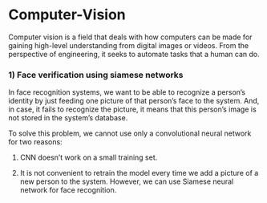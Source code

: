 # Computer-Vision

Computer vision is a field that deals with how computers can be made for gaining high-level understanding from digital images or videos. From the perspective of engineering, it seeks to automate tasks that a human can do.

### 1) Face verification using siamese networks

In face recognition systems, we want to be able to recognize a person’s identity by just feeding one picture of that person’s face to the system. And, in case, it fails to recognize the picture, it means that this person’s image is not stored in the system’s database.

To solve this problem, we cannot use only a convolutional neural network for two reasons: 

1) CNN doesn’t work on a small training set. 

2) It is not convenient to retrain the model every time we add a picture of a new person to the system. However, we can use Siamese neural network for face recognition.

